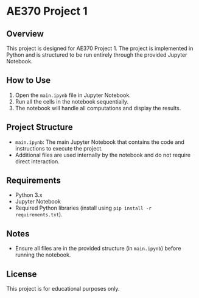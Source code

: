 # AE370 Project 1

## Overview
This project is designed for AE370 Project 1. The project is implemented in Python and is structured to be run entirely through the provided Jupyter Notebook.

## How to Use
1. Open the `main.ipynb` file in Jupyter Notebook.
2. Run all the cells in the notebook sequentially.
3. The notebook will handle all computations and display the results.

## Project Structure
- `main.ipynb`: The main Jupyter Notebook that contains the code and instructions to execute the project.
- Additional files are used internally by the notebook and do not require direct interaction.

## Requirements
- Python 3.x
- Jupyter Notebook
- Required Python libraries (install using `pip install -r requirements.txt`).

## Notes
- Ensure all files are in the provided structure (in `main.ipynb`) before running the notebook.

## License
This project is for educational purposes only.